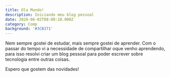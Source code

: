 ```yaml
---
title: Ola Mundo!
description: Iniciando meu blog pessoal
date: 2020-06-02T08:00:10.000Z
category: Comp
background: '#3CB371'
---
```


Nem sempre gostei de estudar, mais sempre gostei de aprender. Com o passar do tempo vi a necessidade de compartilhar oque venho aprendendo, para isso resolvi criar um blog pessoal para poder escrever sobre tecnologia entre outras coisas.

Espero que gostem das novidades!